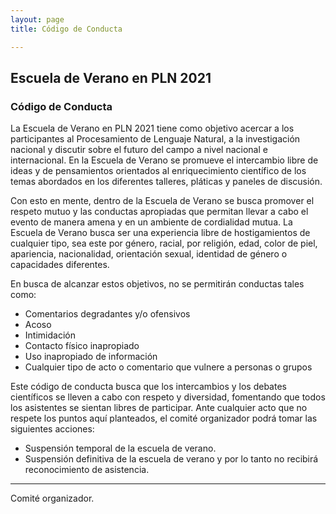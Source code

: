 ```yaml
---
layout: page
title: Código de Conducta

---
```

## Escuela de Verano en PLN 2021

### Código de Conducta

La Escuela de Verano en PLN 2021 tiene como objetivo acercar a los participantes al Procesamiento de Lenguaje Natural, a la investigación nacional y discutir sobre el futuro del campo a nivel nacional e internacional. En la Escuela de Verano se promueve el intercambio libre de ideas y de pensamientos orientados al enriquecimiento científico de los temas abordados en los diferentes talleres, pláticas y paneles de discusión.

Con esto en mente, dentro de la Escuela de Verano se busca promover el respeto mutuo y las conductas apropiadas que permitan llevar a cabo el evento de manera amena y en un ambiente de cordialidad mutua. La Escuela de Verano busca ser una experiencia libre de hostigamientos de cualquier tipo, sea este por género, racial, por religión, edad, color de piel, apariencia, nacionalidad, orientación sexual, identidad de género o capacidades diferentes.

En busca de alcanzar estos objetivos, no se permitirán conductas tales como:

* Comentarios degradantes y/o ofensivos
* Acoso
* Intimidación
* Contacto físico inapropiado
* Uso inapropiado de información
* Cualquier tipo de acto o comentario que vulnere a personas o grupos

Este código de conducta busca que los intercambios y los debates científicos se lleven a cabo con respeto y diversidad, fomentando que todos los asistentes se sientan libres de participar. Ante cualquier acto que no respete los puntos aquí planteados, el comité organizador podrá tomar las siguientes acciones:

* Suspensión temporal de la escuela de verano.
* Suspensión definitiva de la escuela de verano y por lo tanto no recibirá reconocimiento de asistencia.

----------
Comité organizador.
